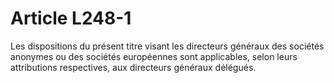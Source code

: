 # Article L248-1

Les dispositions du présent titre visant les directeurs généraux des sociétés anonymes ou des sociétés européennes sont applicables, selon leurs attributions respectives, aux directeurs généraux délégués.